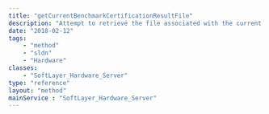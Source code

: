 ```yaml
---
title: "getCurrentBenchmarkCertificationResultFile"
description: "Attempt to retrieve the file associated with the current benchmark certification result, if such a file exists.  If there is no file for this benchmark certification result, calling this method throws an exception. "
date: "2018-02-12"
tags:
    - "method"
    - "sldn"
    - "Hardware"
classes:
    - "SoftLayer_Hardware_Server"
type: "reference"
layout: "method"
mainService : "SoftLayer_Hardware_Server"
---
```

